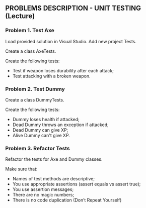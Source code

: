 ## PROBLEMS DESCRIPTION - UNIT TESTING (Lecture)


### Problem 1.	Test Axe
Load provided solution in Visual Studio. Add new project Tests.

Create a class AxeTests.

Create the following tests:
  +	Test if weapon loses durability after each attack;
  +	Test attacking with a broken weapon.

### Problem 2.	Test Dummy
Create a class DummyTests.

Create the following tests:
  +	Dummy loses health if attacked;
  +	Dead Dummy throws an exception if attacked;
  +	Dead Dummy can give XP;
  +	Alive Dummy can't give XP.

### Problem 3.	Refactor Tests
Refactor the tests for Axe and Dummy classes.

Make sure that:
  +	Names of test methods are descriptive;
  +	You use appropriate assertions (assert equals vs assert true);
  +	You use assertion messages;
  +	There are no magic numbers;
  +	There is no code duplication (Don’t Repeat Yourself)